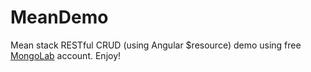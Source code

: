 # MeanDemo
Mean stack RESTful CRUD (using Angular $resource) demo using free [MongoLab](www.mongolab.com) account. Enjoy!

